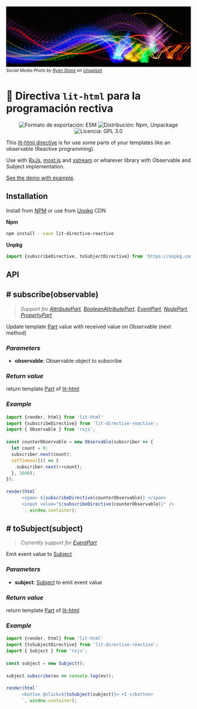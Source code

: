 ![](./header.webp)
<sup>_Social Media Photo by [Ryan Stone](https://unsplash.com/@rstone_design) on [Unsplash](https://unsplash.com/photos/OlxJVn9fxz4)_</sup>

# :twisted_rightwards_arrows: Directiva `lit-html` para la programación rectiva

<p align="center">
  <img alt="Formato de exportación: ESM" src="https://img.shields.io/badge/fomat-esm-yellowgreen" />
  <img alt="Distribución: Npm, Unpackage" src="https://img.shields.io/badge/%F0%9F%93%A6-npm%20unpk-yellowgreen" />
  <img alt="Licencia: GPL 3.0" src="https://img.shields.io/badge/GPL 3.0-license-yellowgreen" />
</p>

This [lit-html directive](https://lit-html.polymer-project.org/api/modules/_lit_html_.html#directive) is for use some parts of your templates like an observable (Reactive programming).

Use with [RxJs](https://rxjs.dev/guide/overview), [most.js](https://github.com/cujojs/most) and [xstream](https://github.com/staltz/xstream) or wharever library with Observable and Subject implementation.

[See the demo with example](https://stackblitz.com/edit/lit-directive-reactive?file=index.js).

## Installation

Install from [NPM](https://www.npmjs.com/package/lit-directive-reactive) or use from [Unpkg](https://unpkg.com/lit-directive-reactive) CDN

**Npm**
```sh
npm install --save lit-directive-reactive
```

**Unpkg**
```javascript
import {subscribeDirective, toSubjectDirective} from 'https://unpkg.com/lit-directive-reactive?module'
```
## API

## # subscribe(observable)
> *Support for [AttributePart](https://lit-html.polymer-project.org/api/classes/_lit_html_.attributepart.html), [BooleanAttributePart](https://lit-html.polymer-project.org/api/classes/_lit_html_.booleanattributepart.html), [EventPart](https://lit-html.polymer-project.org/api/classes/_lit_html_.eventpart.html), [NodePart](https://lit-html.polymer-project.org/api/classes/_lit_html_.nodepart.html), [PropertyPart](https://lit-html.polymer-project.org/api/classes/_lit_html_.propertypart.html)*

Update template [Part](https://lit-html.polymer-project.org/api/interfaces/_lit_html_.part.html) value with received value on Observable (next method)

### _Parameters_
* **observable**: Observable object to subscribe

### _Return value_

return template [Part](https://lit-html.polymer-project.org/api/interfaces/_lit_html_.part.html) of [lit-html](https://lit-html.polymer-project.org/)

### _Example_
```javascript
import {render, html} from 'lit-html'
import {subscribeDirective} from 'lit-directive-reactive';
import { Observable } from 'rxjs';

const counterObservable = new Observable(subscriber => {
  let count = 0;
  subscriber.next(count);
  setTimeout(() => {
    subscriber.next(++count);
  }, 1000);
});

render(html`
      <span> ${subscribeDirective(counterObservable)} </span>
      <input value="${subscribeDirective(counterObservable)}" />
      `, window.container);

```

## # toSubject(subject)
> *Currently support for [EventPart](https://lit-html.polymer-project.org/api/classes/_lit_html_.eventpart.html)*

Emit event value to [Subject](http://reactivex.io/documentation/subject.html)

### _Parameters_
* **subject**: [Subject](http://reactivex.io/documentation/subject.html) to emit event value

### _Return value_

return template [Part](https://lit-html.polymer-project.org/api/interfaces/_lit_html_.part.html) of [lit-html](https://lit-html.polymer-project.org/)

### _Example_
```javascript
import {render, html} from 'lit-html'
import {toSubjectDirective} from 'lit-directive-reactive';
import { Subject } from 'rxjs';

const subject = new Subject();

subject.subscribe(ev => console.log(ev));

render(html`
      <button @click=${toSubject(subject)}> +1 </button>
      `, window.container);
```